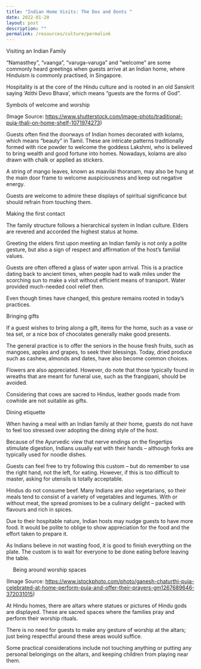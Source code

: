 ```yaml
---
title: "Indian Home Visits: The Dos and Donts "
date: 2022-01-20
layout: post
description: ""
permalink: /resources/culture/permalink
---
```

Visiting an Indian Family


“Namasthey”, “vaanga”, “varuga-varuga” and “welcome” are some commonly heard greetings when guests arrive at an Indian home, where Hinduism is commonly practised, in Singapore.

Hospitality is at the core of the Hindu culture and is rooted in an old Sanskrit saying ‘Atithi Devo Bhava’, which means “guests are the forms of God”. 

Symbols of welcome and worship
 
(Image Source: https://www.shutterstock.com/image-photo/traditional-puja-thali-on-home-shelf-1071974273)

Guests often find the doorways of Indian homes decorated with kolams, which means “beauty” in Tamil. These are intricate patterns traditionally formed with rice powder to welcome the goddess Lakshmi, who is believed to bring wealth and good fortune into homes. Nowadays, kolams are also drawn with chalk or applied as stickers.

A string of mango leaves, known as maavilai thoranam, may also be hung at the main door frame to welcome auspiciousness and keep out negative energy. 

Guests are welcome to admire these displays of spiritual significance but should refrain from touching them.

Making the first contact

The family structure follows a hierarchical system in Indian culture. Elders are revered and accorded the highest status at home.

Greeting the elders first upon meeting an Indian family is not only a polite gesture, but also a sign of respect and affirmation of the host’s familial values.

Guests are often offered a glass of water upon arrival. This is a practice dating back to ancient times, when people had to walk miles under the scorching sun to make a visit without efficient means of transport. Water provided much-needed cool relief then. 

Even though times have changed, this gesture remains rooted in today’s practices. 

Bringing gifts 

If a guest wishes to bring along a gift, items for the home, such as a vase or tea set, or a nice box of chocolates generally make good presents. 

The general practice is to offer the seniors in the house fresh fruits, such as mangoes, apples and grapes, to seek their blessings. Today, dried produce such as cashew, almonds and dates, have also become common choices.

Flowers are also appreciated. However, do note that those typically found in wreaths that are meant for funeral use, such as the frangipani, should be avoided.

Considering that cows are sacred to Hindus, leather goods made from cowhide are not suitable as gifts.

Dining etiquette 

When having a meal with an Indian family at their home, guests do not have to feel too stressed over adopting the dining style of the host. 

Because of the Ayurvedic view that nerve endings on the fingertips stimulate digestion, Indians usually eat with their hands – although forks are typically used for noodle dishes. 

Guests can feel free to try following this custom – but do remember to use the right hand, not the left, for eating. However, if this is too difficult to master, asking for utensils is totally acceptable.

Hindus do not consume beef. Many Indians are also vegetarians, so their meals tend to consist of a variety of vegetables and legumes. With or without meat, the spread promises to be a culinary delight – packed with flavours and rich in spices.

Due to their hospitable nature, Indian hosts may nudge guests to have more food. It would be polite to oblige to show appreciation for the food and the effort taken to prepare it. 

As Indians believe in not wasting food, it is good to finish everything on the plate. The custom is to wait for everyone to be done eating before leaving the table. 

 
Being around worship spaces
 
(Image Source: https://www.istockphoto.com/photo/ganesh-chaturthi-puja-celebrated-at-home-perform-puja-and-offer-their-prayers-gm1267689646-372031015)

At Hindu homes, there are altars where statues or pictures of Hindu gods are displayed. These are sacred spaces where the families pray and perform their worship rituals. 

There is no need for guests to make any gesture of worship at the altars; just being respectful around these areas would suffice. 

Some practical considerations include not touching anything or putting any personal belongings on the altars, and keeping children from playing near them.


